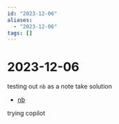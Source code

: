 ```yaml
---
id: "2023-12-06"
aliases:
  - "2023-12-06"
tags: []
---
```


# 2023-12-06

testing out `nb` as a note take solution
* [nb](https://github.com/xwmx/nb)

trying copilot
